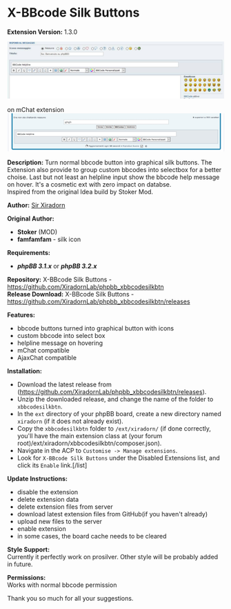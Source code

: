 # X-BBcode Silk Buttons
**Extension Version:** 1.3.0  

![screen1](contrib/screen.jpg "screen1")

on mChat extension  
![screen2](contrib/screen2.jpg "screen2")

**Description:** Turn normal bbcode button into graphical silk buttons. The Extension also provide to group custom bbcodes into selectbox for a better choise. Last but not least an helpline input show the bbcode help message on hover. It's a cosmetic ext with zero impact on databse.  
Inspired from the original Idea build by Stoker Mod.  

**Author:** [Sir Xiradorn](https://github.com/Xiradorn "Tony Frost")

**Original Author:**  
* **Stoker** (MOD)  
* **famfamfam** - silk icon  

**Requirements:**  
* ***phpBB 3.1.x*** or ***phpBB 3.2.x***  

**Repository:** X-BBcode Silk Buttons - https://github.com/XiradornLab/phpbb_xbbcodesilkbtn  
**Release Download:** X-BBcode Silk Buttons - https://github.com/XiradornLab/phpbb_xbbcodesilkbtn/releases  

**Features:**  
* bbcode buttons turned into graphical button with icons  
* custom bbcode into select box  
* helpline message on hovering  
* mChat compatible  
* AjaxChat compatible  

**Installation:**
* Download the latest release from (https://github.com/XiradornLab/phpbb_xbbcodesilkbtn/releases).
* Unzip the downloaded release, and change the name of the folder to `xbbcodesilkbtn`.
* In the `ext` directory of your phpBB board, create a new directory named `xiradorn` (if it does not already exist).
* Copy the `xbbcodesilkbtn` folder to `/ext/xiradorn/` (if done correctly, you'll have the main extension class at (your forum root)/ext/xiradorn/xbbcodesilkbtn/composer.json).
* Navigate in the ACP to `Customise -> Manage extensions`.
* Look for `X-BBcode Silk Buttons` under the Disabled Extensions list, and click its `Enable` link.[/list]

**Update Instructions:**  
* disable the extension
* delete extension data
* delete extension files from server
* download latest extension files from GitHub(if you haven't already)
* upload new files to the server
* enable extension
* in some cases, the board cache needs to be cleared

**Style Support:**  
Currently it perfectly work on prosilver. Other style will be probably added in future.  

**Permissions:**  
Works with normal bbcode permission  

Thank you so much for all your suggestions.  